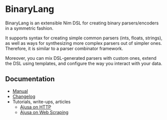 # BinaryLang
BinaryLang is an extensible Nim DSL for creating binary parsers/encoders in a
symmetric fashion.

It supports syntax for creating simple common parsers (ints, floats, strings),
as well as ways for synthesizing more complex parsers out of simpler ones.
Therefore, it is similar to a parser combinator framework.

Moreover, you can mix DSL-generated parsers with custom ones, extend the DSL using
templates, and configure the way you interact with your data.

## Documentation
- [Manual](https://sealmove.github.io/binarylang/)
- [Changelog](https://sealmove.github.io/binarylang/changelog.html)
- Tutorials, write-ups, articles
  - [Ajusa on HTTP](https://ajusa.github.io/binarylang-fun/intro.html)
  - [Ajusa on Web Scraping](https://ajusa.github.io/binarylang-fun/scraping.html)